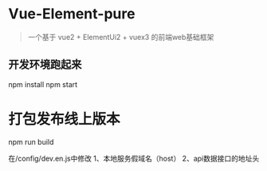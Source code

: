 # Vue-Element-pure

> 一个基于 vue2 + ElementUi2 + vuex3 的前端web基础框架

## 开发环境跑起来
npm install
npm start

# 打包发布线上版本
npm run build

在/config/dev.en.js中修改
1、本地服务假域名（host）
2、api数据接口的地址头